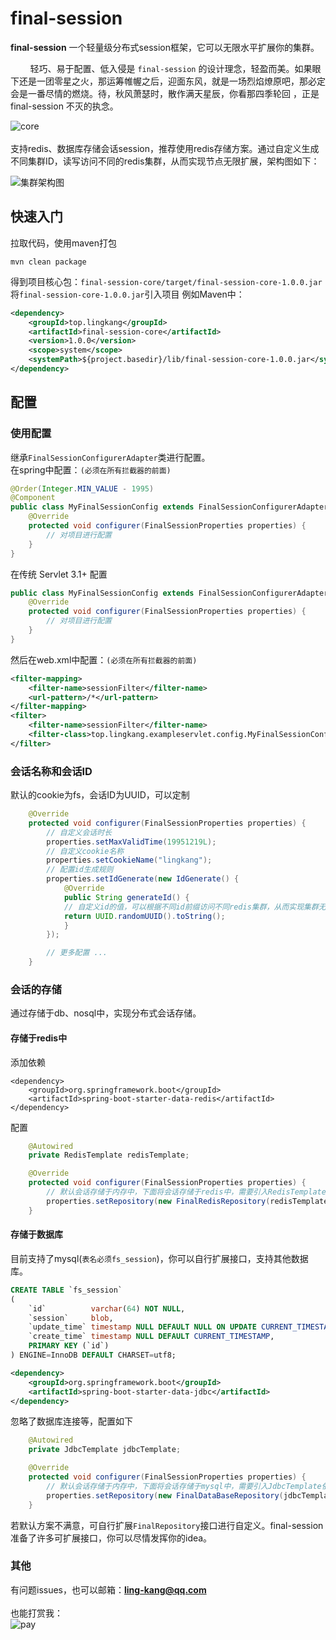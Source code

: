 # final-session

**final-session** 一个轻量级分布式session框架，它可以无限水平扩展你的集群。

&nbsp;&nbsp;&nbsp;&nbsp;&nbsp;&nbsp;&nbsp;
轻巧、易于配置、低入侵是 `final-session` 的设计理念，轻盈而美。如果眼下还是一团零星之火，那运筹帷幄之后，迎面东风，就是一场烈焰燎原吧，那必定会是一番尽情的燃烧。待，秋风萧瑟时，散作满天星辰，你看那四季轮回 ，正是 final-session 不灭的执念。


![core](https://gitee.com/lingkang_top/final-session/raw/master/document/core.png)
<br>
<br>
支持redis、数据库存储会话session，推荐使用redis存储方案。通过自定义生成不同集群ID，读写访问不同的redis集群，从而实现节点无限扩展，架构图如下：

![集群架构图](https://gitee.com/lingkang_top/final-session/raw/master/document/%E9%9B%86%E7%BE%A4%E6%9E%B6%E6%9E%84.png)

## 快速入门
拉取代码，使用maven打包
```shell
mvn clean package
```
得到项目核心包：`final-session-core/target/final-session-core-1.0.0.jar`<br>
将`final-session-core-1.0.0.jar`引入项目
例如Maven中：
```xml
<dependency>
    <groupId>top.lingkang</groupId>
    <artifactId>final-session-core</artifactId>
    <version>1.0.0</version>
    <scope>system</scope>
    <systemPath>${project.basedir}/lib/final-session-core-1.0.0.jar</systemPath>
</dependency>
```
## 配置
### 使用配置
继承`FinalSessionConfigurerAdapter`类进行配置。<br>
在spring中配置：`(必须在所有拦截器的前面)`
```java
@Order(Integer.MIN_VALUE - 1995)
@Component
public class MyFinalSessionConfig extends FinalSessionConfigurerAdapter {
    @Override
    protected void configurer(FinalSessionProperties properties) {
        // 对项目进行配置
    }
}
```
在传统 Servlet 3.1+ 配置
```java
public class MyFinalSessionConfig extends FinalSessionConfigurerAdapter {
    @Override
    protected void configurer(FinalSessionProperties properties) {
        // 对项目进行配置
    }
}
```
然后在web.xml中配置：`(必须在所有拦截器的前面)`
```xml
<filter-mapping>
    <filter-name>sessionFilter</filter-name>
    <url-pattern>/*</url-pattern>
</filter-mapping>
<filter>
    <filter-name>sessionFilter</filter-name>
    <filter-class>top.lingkang.exampleservlet.config.MyFinalSessionConfig</filter-class>
</filter>
```
### 会话名称和会话ID
默认的cookie为fs，会话ID为UUID，可以定制
```java
    @Override
    protected void configurer(FinalSessionProperties properties) {
        // 自定义会话时长
        properties.setMaxValidTime(19951219L);
        // 自定义cookie名称
        properties.setCookieName("lingkang");
        // 配置id生成规则
        properties.setIdGenerate(new IdGenerate() {
            @Override
            public String generateId() {
            // 自定义id的值，可以根据不同id前缀访问不同redis集群，从而实现集群无限扩展
            return UUID.randomUUID().toString();
            }
        });

        // 更多配置 ...
    }
```

### 会话的存储
通过存储于db、nosql中，实现分布式会话存储。
#### 存储于redis中
添加依赖
```xmnl
<dependency>
    <groupId>org.springframework.boot</groupId>
    <artifactId>spring-boot-starter-data-redis</artifactId>
</dependency>
```
配置
```java
    @Autowired
    private RedisTemplate redisTemplate;

    @Override
    protected void configurer(FinalSessionProperties properties) {
        // 默认会话存储于内存中，下面将会话存储于redis中，需要引入RedisTemplate依赖
        properties.setRepository(new FinalRedisRepository(redisTemplate));
    }
```

#### 存储于数据库
目前支持了mysql(`表名必须fs_session`)，你可以自行扩展接口，支持其他数据库。
```sql
CREATE TABLE `fs_session`
(
    `id`          varchar(64) NOT NULL,
    `session`     blob,
    `update_time` timestamp NULL DEFAULT NULL ON UPDATE CURRENT_TIMESTAMP,
    `create_time` timestamp NULL DEFAULT CURRENT_TIMESTAMP,
    PRIMARY KEY (`id`)
) ENGINE=InnoDB DEFAULT CHARSET=utf8;
```
```xml
<dependency>
    <groupId>org.springframework.boot</groupId>
    <artifactId>spring-boot-starter-data-jdbc</artifactId>
</dependency>
```
忽略了数据库连接等，配置如下
```java
    @Autowired
    private JdbcTemplate jdbcTemplate;

    @Override
    protected void configurer(FinalSessionProperties properties) {
        // 默认会话存储于内存中，下面将会话存储于mysql中，需要引入JdbcTemplate依赖
        properties.setRepository(new FinalDataBaseRepository(jdbcTemplate));
    }
```
若默认方案不满意，可自行扩展`FinalRepository`接口进行自定义。final-session准备了许多可扩展接口，你可以尽情发挥你的idea。

### 其他
有问题issues，也可以邮箱：**ling-kang@qq.com**
<br><br>也能打赏我：
<br>
![pay](https://gitee.com/lingkang_top/final-session/raw/master/document/pay.png)
<br><br>

